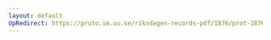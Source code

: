 ```yaml
---
layout: default
UpRedirect: https://pruto.im.uu.se/riksdagen-records-pdf/1876/prot-1876--fk--012/prot-1876--fk--012_001.pdf
---
```


